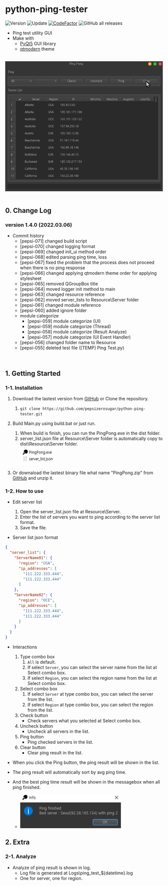 # python-ping-tester

![Version](https://img.shields.io/badge/Version-1.4.0-green)
![Update](https://img.shields.io/badge/Update-2022.03.06-blue)
[![CodeFactor](https://www.codefactor.io/repository/github/pepsizerosugar/python-ping-tester/badge)](https://www.codefactor.io/repository/github/pepsizerosugar/python-ping-tester)
![GitHub all releases](https://img.shields.io/github/downloads/pepsizerosugar/python-ping-tester/total?color=orange)

* Ping test utility GUI
* Make with
    * [PyQt5](https://github.com/PyQt5) GUI library
    * [qtmodern](https://github.com/gmarull/qtmodern) theme

<br>
<img src="./Resource/img/demo.gif" alt="">
<br><br>

## 0. Change Log

### version 1.4.0 (2022.03.06)

* Commit history
    * [pepsi-071] changed build script
    * [pepsi-070] changed logging format
    * [pepsi-069] changed init_ui method order
    * [pepsi-068] edited parsing ping time, loss
    * [pepsi-067] fixed the problem that the process does not proceed when there is no ping response
    * [pepsi-066] changed applying qtmodern theme order for applying stylesheet
    * [pepsi-065] removed QGroupBox title
    * [pepsi-064] moved logger init method to main
    * [pepsi-063] changed resource reference
    * [pepsi-062] moved server_lists to Resource\Server folder
    * [pepsi-061] changed module reference
    * [pepsi-060] added ignore folder
    * module categorize
        * [pepsi-059] module categorize (UI)
        * [pepsi-059] module categorize (Thread)
        * [pepsi-058] module categorize (Result Analyze)
        * [pepsi-057] module categorize (UI Event Handler)
    * [pepsi-056] changed folder name to Resource
    * [pepsi-055] deleted test file ([TEMP] Ping Test.py)

<br>

## 1. Getting Started

### 1-1. Installation

1. Download the lastest version from [GitHub](https://github.com/pepsizerosugar/python-ping-tester/releases) or Clone
   the repository.
    1. ```git clone https://github.com/pepsizerosugar/python-ping-tester.git```

2. Build Main.py using build.bat or just run.
    1. When build is finish, you can run the PingPong.exe in the dist folder.
    2. server_list.json file at Resource\Server folder is automatically copy to dist\Resource\Server folder.
       <br>
       <img src="./resource/img/program_when_build_finished.PNG" alt="">
3. Or downaload the lastest binary file what name "PingPong.zip"
   from [GitHub](https://github.com/pepsizerosugar/python-ping-tester/releases) and unzip it.

### 1-2. How to use

* Edit server list
    1. Open the server_list.json file at Resource\Server.
    2. Enter the list of servers you want to ping according to the server list format.
    3. Save the file.

* Server list json format

```json
{
  "server_list": {
    "ServerName01": {
      "region": "USA",
      "ip_addresses": [
        "111.222.333.444",
        "111.222.333.444"
      ]
    },
    "ServerName02": {
      "region": "OCE",
      "ip_addresses": [
        "111.222.333.444",
        "111.222.333.444"
      ]
    }
  }
}
```

* Interactions
    1. Type combo box
        1. ```All``` is default.
        2. If select ```Server```, you can select the server name from the list at Select combo box.
        3. If select ```Region```, you can select the region name from the list at Select combo box.
    2. Select combo box
        1. If select ```Server``` at type combo box, you can select the server from the list.
        2. If select ```Region``` at type combo box, you can select the region from the list.
    3. Check button
        * Check servers what you selected at Select combo box.
    4. Uncheck button
        * Uncheck all servers in the list.
    5. Ping button
        * Ping checked servers in the list.
    6. Clear button
        * Clear ping result in the list.

* When you click the Ping button, the ping result will be shown in the list.
* The ping result will automatically sort by avg ping time.
* And the best ping time result will be shown in the messagebox when all ping finished.
    * <img src="./resource/img/messagebox_when_ping_finished.PNG" alt="">

## 2. Extra

### 2-1. Analyze

* Analyze of ping result is shown in log.
    * Log file is generated at Logs\ping_test_${datetime}.log
    * One for server, one for region.
